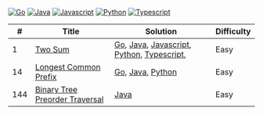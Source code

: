[![Go](https://github.com/sougat818/leetcode/actions/workflows/go.yml/badge.svg)](https://github.com/sougat818/leetcode/actions/workflows/go.yml) [![Java](https://github.com/sougat818/leetcode/actions/workflows/java.yml/badge.svg)](https://github.com/sougat818/leetcode/actions/workflows/java.yml) [![Javascript](https://github.com/sougat818/leetcode/actions/workflows/js.yml/badge.svg)](https://github.com/sougat818/leetcode/actions/workflows/js.yml) [![Python](https://github.com/sougat818/leetcode/actions/workflows/python.yml/badge.svg)](https://github.com/sougat818/leetcode/actions/workflows/python.yml) [![Typescript](https://github.com/sougat818/leetcode/actions/workflows/ts.yml/badge.svg)](https://github.com/sougat818/leetcode/actions/workflows/ts.yml) 

| #   | Title                                                                                           | Solution                                                                                                                                                                                            | Difficulty |
| --- | ----------------------------------------------------------------------------------------------- | --------------------------------------------------------------------------------------------------------------------------------------------------------------------------------------------------- | ---------- |
| 1   | [Two Sum](https://leetcode.com/problems/two-sum/)                                               | [Go](go/two-sum/two_sum.go), [Java](java/two-sum/src/main/java/TwoSum.java), [Javascript](javascript/two-sum/src/two-sum.js), [Python](python/two-sum/two_sum.py), [Typescript](typescript/two-sum/src/two-sum.ts),                                   | Easy       |
| 14  | [Longest Common Prefix](https://leetcode.com/problems/longest-common-prefix/)                   | [Go](go/longest-common-prefix/longest_common_prefix.go), [Java](java/longest-common-prefix/src/main/java/LongestCommonPrefix.java), [Python](python/longest-common-prefix/longest_common_prefix.py) | Easy       |
| 144 | [Binary Tree Preorder Traversal](https://leetcode.com/problems/binary-tree-preorder-traversal/) | [Java](java/binary-tree-preorder-traversal/src/main/java/BinaryTreePreorderTraversal.java)                                                                                                          | Easy       |
